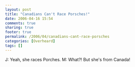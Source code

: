 ```yaml
---
layout: post
title: "Canadians Can't Race Porsches!"
date: 2006-04-16 15:54
comments: true
sharing: true
footer: true
permalink: /2006/04/canadians-cant-race-porsches
categories: [Overheard]
tags: []
---
```

J: Yeah, she races Porches.
M: What?!  But she's from Canada!
